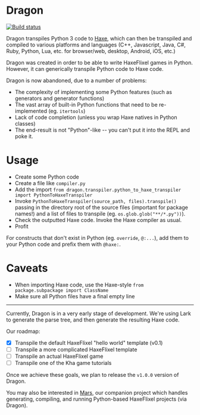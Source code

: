 # Dragon

[![Build status](https://travis-ci.org/nightblade9/dragon.svg?branch=master)](https://travis-ci.org/nightblade9/dragon/)

Dragon transpiles Python 3 code to [Haxe](http://haxe.org), which can then be transpiled and compiled to various platforms and languages (C++, Javascript, Java, C#, Ruby, Python, Lua, etc. for browser/web, desktop, Android, iOS, etc.)

Dragon was created in order to be able to write HaxeFlixel games in Python. However, it can generically transpile Python code to Haxe code.

Dragon is now abandoned, due to a number of problems:

- The complexity of implementing some Python features (such as generators and generator functions)
- The vast array of built-in Python functions that need to be re-implemented (eg. `itertools`)
- Lack of code completion (unless you wrap Haxe natives in Python classes)
- The end-result is not "Python"-like -- you can't put it into the REPL and poke it.

# Usage

- Create some Python code
- Create a file like `compiler.py`
- Add the import `from dragon.transpiler.python_to_haxe_transpiler import PythonToHaxeTranspiler`
- Invoke `PythonToHaxeTranspiler(source_path, files).transpile()` passing in the directory root of the source files (important for package names!) and a list of files to transpile (eg. `os.glob.glob("**/*.py"))`).
- Check the outputted Haxe code. Invoke the Haxe compiler as usual.
- Profit

For constructs that don't exist in Python (eg. `override`, `@:...`), add them to your Python code and prefix them with `@haxe:`.

# Caveats

- When importing Haxe code, use the Haxe-style `from package.subpackage import ClassName`
- Make sure all Python files have a final empty line

----

Currently, Dragon is in a very early stage of development. We're using Lark to generate the parse tree, and then generate the resulting Haxe code. 

Our roadmap:

- [X] Transpile the default HaxeFlixel "hello world" template (v0.1)
- [ ] Transpile a more complicated HaxeFlixel template
- [ ] Transpile an actual HaxeFlixel game
- [ ] Transpile one of the Kha game tutorials
    
Once we achieve these goals, we plan to release the `v1.0.0` version of Dragon.

You may also be interested in [Mars](https://github.com/nightblade9/mars), our companion project which handles generating, compiling, and running Python-based HaxeFlixel projects (via Dragon).
